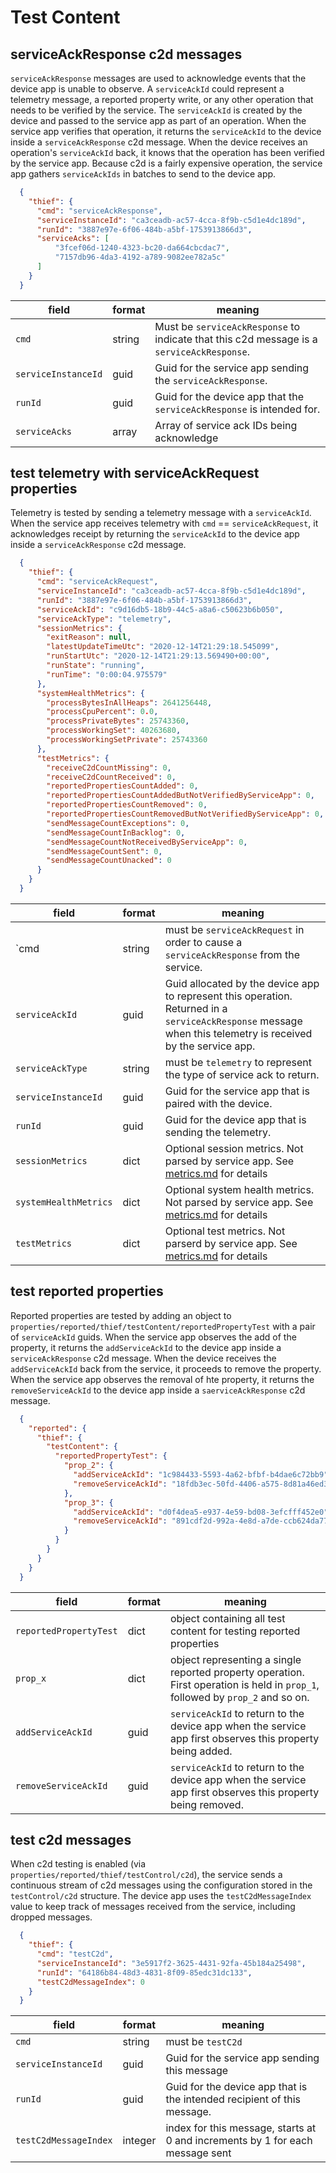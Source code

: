 # Test Content

## serviceAckResponse c2d messages

`serviceAckResponse` messages are used to acknowledge events that the device app is unable to observe.
A `serviceAckId` could represent a telemetry message, a reported property write, or any other operation that needs to be verified by the service.
The `serviceAckId` is created by the device and passed to the service app as part of an operation.
When the service app verifies that operation, it returns the `serviceAckId` to the device inside a `serviceAckResponse` c2d message.
When the device receives an operation's `serviceAckId` back, it knows that the operation has been verified by the service app.
Because c2d is a fairly expensive operation, the service app gathers `serviceAckIds` in batches to send to the device app.

```json
  {
    "thief": {
      "cmd": "serviceAckResponse",
      "serviceInstanceId": "ca3ceadb-ac57-4cca-8f9b-c5d1e4dc189d",
      "runId": "3887e97e-6f06-484b-a5bf-1753913866d3",
      "serviceAcks": [
          "3fcef06d-1240-4323-bc20-da664cbcdac7",
          "7157db96-4da3-4192-a789-9082ee782a5c"
      ]
    }
  }
```

| field | format | meaning |
| - | - | - |
| `cmd` | string | Must be `serviceAckResponse` to indicate that this c2d message is a `serviceAckResponse`. |
| `serviceInstanceId` | guid | Guid for the service app sending the `serviceAckResponse`. |
| `runId` |  guid | Guid for the device app that the `serviceAckResponse` is intended for. |
| `serviceAcks` | array | Array of service ack IDs being acknowledge |

## test telemetry with serviceAckRequest properties

Telemetry is tested by sending a telemetry message with a `serviceAckId`.
When the service app receives telemetry with `cmd` == `serviceAckRequest`, it acknowledges receipt by returning the `serviceAckId` to the device app inside a `serviceAckResponse` c2d message.

```json
  {
    "thief": {
      "cmd": "serviceAckRequest",
      "serviceInstanceId": "ca3ceadb-ac57-4cca-8f9b-c5d1e4dc189d",
      "runId": "3887e97e-6f06-484b-a5bf-1753913866d3",
      "serviceAckId": "c9d16db5-18b9-44c5-a8a6-c50623b6b050",
      "serviceAckType": "telemetry",
      "sessionMetrics": {
        "exitReason": null,
        "latestUpdateTimeUtc": "2020-12-14T21:29:18.545099",
        "runStartUtc": "2020-12-14T21:29:13.569490+00:00",
        "runState": "running",
        "runTime": "0:00:04.975579"
      },
      "systemHealthMetrics": {
        "processBytesInAllHeaps": 2641256448,
        "processCpuPercent": 0.0,
        "processPrivateBytes": 25743360,
        "processWorkingSet": 40263680,
        "processWorkingSetPrivate": 25743360
      },
      "testMetrics": {
        "receiveC2dCountMissing": 0,
        "receiveC2dCountReceived": 0,
        "reportedPropertiesCountAdded": 0,
        "reportedPropertiesCountAddedButNotVerifiedByServiceApp": 0,
        "reportedPropertiesCountRemoved": 0,
        "reportedPropertiesCountRemovedButNotVerifiedByServiceApp": 0,
        "sendMessageCountExceptions": 0,
        "sendMessageCountInBacklog": 0,
        "sendMessageCountNotReceivedByServiceApp": 0,
        "sendMessageCountSent": 0,
        "sendMessageCountUnacked": 0
      }
    }
  }
```

| field | format | meaning |
| - | - | - |
| `cmd | string | must be `serviceAckRequest` in order to cause a `serviceAckResponse` from the service. |
| `serviceAckId` | guid | Guid allocated by the device app to represent this operation.  Returned in a `serviceAckResponse` message when this telemetry is received by the service app. |
| `serviceAckType` | string | must be `telemetry` to represent the type of service ack to return. |
| `serviceInstanceId` | guid | Guid for the service app that is paired with the device. |
| `runId` |  guid | Guid for the device app that is sending the telemetry. |
| `sessionMetrics` | dict | Optional session metrics. Not parsed by service app.  See [metrics.md](./metrics.md) for details |
| `systemHealthMetrics` | dict | Optional system health metrics.  Not parsed by service app.  See [metrics.md](./metrics.md) for details |
| `testMetrics` | dict | Optional test metrics.  Not parserd by service app.  See [metrics.md](./metrics.md) for details |

## test reported properties

Reported properties are tested by adding an object to `properties/reported/thief/testContent/reportedPropertyTest` with a pair of `serviceAckId` guids.
When the service app observes the add of the property, it returns the `addServiceAckId` to the device app inside a `serviceAckResponse` c2d message.
When the device receives the `addServiceAckId` back from the service, it proceeds to remove the property.
When the service app observes the removal of hte property, it returns the `removeServiceAckId` to the device app inside a `saerviceAckResponse` c2d message.

```json
  {
    "reported": {
      "thief": {
        "testContent": {
          "reportedPropertyTest": {
            "prop_2": {
              "addServiceAckId": "1c984433-5593-4a62-bfbf-b4dae6c72bb9",
              "removeServiceAckId": "18fdb3ec-50fd-4406-a575-8d81a46ed3a1"
            },
            "prop_3": {
              "addServiceAckId": "d0f4dea5-e937-4e59-bd08-3efcfff452e0",
              "removeServiceAckId": "891cdf2d-992a-4e8d-a7de-ccb624da7796"
            }
          }
        }
      }
    }
  }
```

| field | format | meaning |
| - | - | - |
| `reportedPropertyTest` | dict | object containing all test content for testing reported properties |
| `prop_x` | dict | object representing a single reported property operation. First operation is held in `prop_1`, followed by `prop_2` and so on. |
| `addServiceAckId` | guid | `serviceAckId` to return to the device app when the service app first observes this property being added. |
| `removeServiceAckId` | guid | `serviceAckId` to return to the device app when the service app first observes this property being removed. |

## test c2d messages

When c2d testing is enabled (via `properties/reported/thief/testControl/c2d`), the service sends a continuous stream of c2d messages using the configuration stored in the `testControl/c2d` structure.
The device app uses the `testC2dMessageIndex` value to keep track of messages received from the service, including dropped messages.

```json
  {
    "thief": {
      "cmd": "testC2d",
      "serviceInstanceId": "3e5917f2-3625-4431-92fa-45b184a25498",
      "runId": "64186b84-48d3-4831-8f09-85edc31dc133",
      "testC2dMessageIndex": 0
    }
  }
```

| field | format | meaning |
| - | - | - |
| `cmd` | string | must be `testC2d` |
| `serviceInstanceId` | guid | Guid for the service app sending this message |
| `runId` | guid | Guid for the device app that is the intended recipient of this message. |
| `testC2dMessageIndex` | integer | index for this message, starts at 0 and increments by 1 for each message sent |


